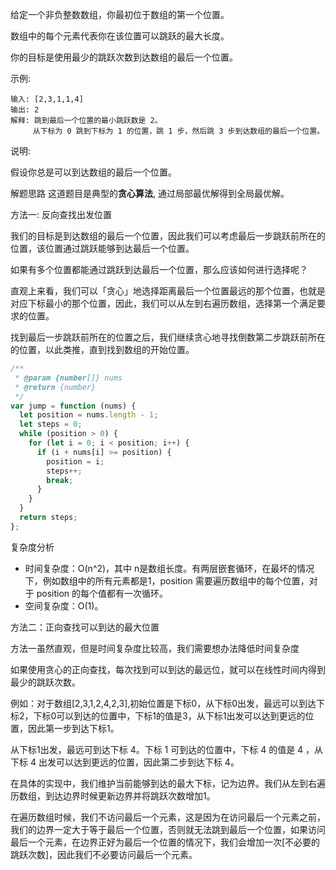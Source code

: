 给定一个非负整数数组，你最初位于数组的第一个位置。

数组中的每个元素代表你在该位置可以跳跃的最大长度。

你的目标是使用最少的跳跃次数到达数组的最后一个位置。

示例:

```
输入: [2,3,1,1,4]
输出: 2
解释: 跳到最后一个位置的最小跳跃数是 2。
     从下标为 0 跳到下标为 1 的位置，跳 1 步，然后跳 3 步到达数组的最后一个位置。
```

说明:

假设你总是可以到达数组的最后一个位置。

解题思路
这道题目是典型的**贪心算法**, 通过局部最优解得到全局最优解。

方法一: 反向查找出发位置

我们的目标是到达数组的最后一个位置，因此我们可以考虑最后一步跳跃前所在的位置，该位置通过跳跃能够到达最后一个位置。

如果有多个位置都能通过跳跃到达最后一个位置，那么应该如何进行选择呢？

直观上来看，我们可以「贪心」地选择距离最后一个位置最远的那个位置，也就是对应下标最小的那个位置，因此，我们可以从左到右遍历数组，选择第一个满足要求的位置。

找到最后一步跳跃前所在的位置之后，我们继续贪心地寻找倒数第二步跳跃前所在的位置，以此类推，直到找到数组的开始位置。

```js
/**
 * @param {number[]} nums
 * @return {number}
 */
var jump = function (nums) {
  let position = nums.length - 1;
  let steps = 0;
  while (position > 0) {
    for (let i = 0; i < position; i++) {
      if (i + nums[i] >= position) {
        position = i;
        steps++;
        break;
      }
    }
  }
  return steps;
};
```
复杂度分析

* 时间复杂度：O(n^2)，其中 n是数组长度。有两层嵌套循环，在最坏的情况下，例如数组中的所有元素都是1，position 需要遍历数组中的每个位置，对于 position 的每个值都有一次循环。
* 空间复杂度：O(1)。

方法二：正向查找可以到达的最大位置

方法一虽然直观，但是时间复杂度比较高，我们需要想办法降低时间复杂度

如果使用贪心的正向查找，每次找到可以到达的最远位，就可以在线性时间内得到最少的跳跃次数。

例如：对于数组[2,3,1,2,4,2,3],初始位置是下标0，从下标0出发，最远可以到达下标2，下标0可以到达的位置中，下标1的值是3，从下标1出发可以达到更远的位置，因此第一步到达下标1。

从下标1出发，最远可到达下标 4。下标 1 可到达的位置中，下标 4 的值是 4 ，从下标 4 出发可以达到更远的位置，因此第二步到达下标 4。


在具体的实现中，我们维护当前能够到达的最大下标，记为边界。我们从左到右遍历数组，到达边界时候更新边界并将跳跃次数增加1。

在遍历数组时候，我们不访问最后一个元素，这是因为在访问最后一个元素之前，我们的边界一定大于等于最后一个位置，否则就无法跳到最后一个位置，如果访问最后一个元素，在边界正好为最后一个位置的情况下，我们会增加一次[不必要的跳跃次数]，因此我们不必要访问最后一个元素。












